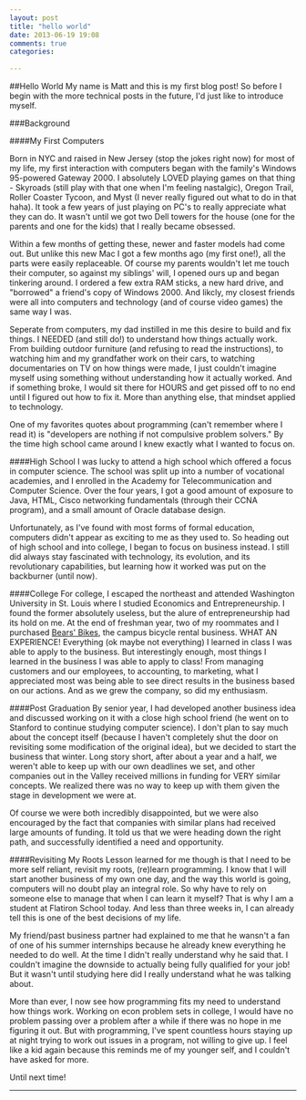 ```yaml
---
layout: post
title: "hello world"
date: 2013-06-19 19:08
comments: true
categories:
 
---
```


##Hello World
My name is Matt and this is my first blog post!  So before I begin with the more technical posts in the future, I'd just like to introduce myself.

###Background

####My First Computers

Born in NYC and raised in New Jersey (stop the jokes right now) for most of my life, my first interaction with computers began with the family's Windows 95-powered Gateway 2000.  I absolutely LOVED playing games on that thing - Skyroads (still play with that one when I'm feeling nastalgic), Oregon Trail, Roller Coaster Tycoon, and Myst (I never really figured out what to do in that haha).  It took a few years of just playing on PC's to really appreciate what they can do.  It wasn't until we got two Dell towers for the house (one for the parents and one for the kids) that I really became obsessed.  

Within a few months of getting these, newer and faster models had come out.  But unlike this new Mac I got a few months ago (my first one!), all the parts were easily replaceable.  Of course my parents wouldn't let me touch their computer, so against my siblings' will, I opened ours up and began tinkering around.  I ordered a few extra RAM sticks, a new hard drive, and "borrowed" a friend's copy of Windows 2000.  And likcly, my closest friends were all into computers and technology (and of course video games) the same way I was.  

Seperate from computers, my dad instilled in me this desire to build and fix things. I NEEDED (and still do!) to understand how things actually work. From building outdoor furniture (and refusing to read the instructions), to watching him and my grandfather work on their cars, to watching documentaries on TV on how things were made, I just couldn't imagine myself using something without understanding how it actually worked.  And if something broke, I would sit there for HOURS and get pissed off to no end until I figured out how to fix it.  More than anything else, that mindset applied to technology.  

One of my favorites quotes about programming (can't remember where I read it) is "developers are nothing if not compulsive problem solvers." By the time high school came around I knew exactly what I wanted to focus on.  

####High School
I was lucky to attend a high school which offered a focus in computer science.  The school was split up into a number of vocational academies, and I enrolled in the Academy for Telecommunication and Computer Science.  Over the four years, I got a good amount of exposure to Java, HTML, Cisco networking fundamentals (through their CCNA program), and a small amount of Oracle database design.  

Unfortunately, as I've found with most forms of formal education, computers didn't appear as exciting to me as they used to.  So heading out of high school and into college, I began to focus on business instead.  I still did always stay fascinated with technology, its evolution, and its revolutionary capabilities, but learning how it worked was put on the backburner (until now).

####College
For college, I escaped the northeast and attended Washington University in St. Louis where I studied Economics and Entrepreneurship.  I found the former absolutely useless, but the alure of entrepreneurship had its hold on me.  At the end of freshman year, two of my roommates and I purchased [Bears' Bikes](http://bearsbikes.com/), the campus bicycle rental business.  WHAT AN EXPERIENCE!  Everything (ok maybe not everything) I learned in class I was able to apply to the business.  But interestingly enough, most things I learned in the business I was able to apply to class!  From managing customers and our employees, to accounting, to marketing, what I appreciated most was being able to see direct results in the business based on our actions.  And as we grew the company, so did my enthusiasm.  

####Post Graduation
By senior year, I had developed another business idea and discussed working on it with a close high school friend (he went on to Stanford to continue studying computer science).  I don't plan to say much about the concept itself (because I haven't completely shut the door on revisiting some modification of the original idea), but we decided to start the business that winter.  Long story short, after about a year and a half, we weren't able to keep up with our own deadlines we set, and other companies out in the Valley received millions in funding for VERY similar concepts.  We realized there was no way to keep up with them given the stage in development we were at.  

Of course we were both incredibly disappointed, but we were also encouraged by the fact that companies with similar plans had received large amounts of funding.  It told us that we were heading down the right path, and successfully identified a need and opportunity.  

####Revisiting My Roots
Lesson learned for me though is that I need to be more self reliant, revisit my roots, (re)learn programming.  I know that I will start another business of my own one day, and the way this world is going, computers will no doubt play an integral role.  So why have to rely on someone else to manage that when I can learn it myself?  That is why I am a student at Flatiron School today. And less than three weeks in, I can already tell this is one of the best decisions of my life.  

My friend/past business partner had explained to me that he wansn't a fan of one of his summer internships because he already knew everything he needed to do well.  At the time I didn't really understand why he said that.  I couldn't imagine the downside to actually being fully qualified for your job!  But it wasn't until studying here did I really understand what he was talking about.  

More than ever, I now see how programming fits my need to understand how things work.  Working on econ problem sets in college, I would have no problem passing over a problem after a while if there was no hope in me figuring it out.  But with programming, I've spent countless hours staying up at night trying to work out issues in a program, not willing to give up.  I feel like a kid again because this reminds me of my younger self, and I couldn't have asked for more.

Until next time!

----------
